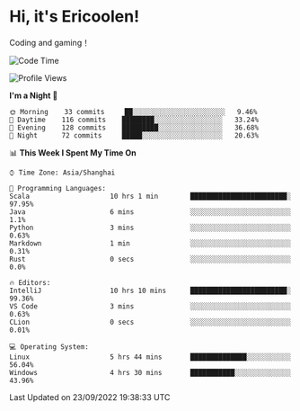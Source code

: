# Hi, it's Ericoolen!
Coding and gaming！

<!--START_SECTION:waka-->
![Code Time](http://img.shields.io/badge/Code%20Time-399%20hrs%2058%20mins-blue)

![Profile Views](http://img.shields.io/badge/Profile%20Views-1-blue)

**I'm a Night 🦉** 

```text
🌞 Morning    33 commits     ██░░░░░░░░░░░░░░░░░░░░░░░   9.46% 
🌆 Daytime    116 commits    ████████░░░░░░░░░░░░░░░░░   33.24% 
🌃 Evening    128 commits    █████████░░░░░░░░░░░░░░░░   36.68% 
🌙 Night      72 commits     █████░░░░░░░░░░░░░░░░░░░░   20.63%

```


📊 **This Week I Spent My Time On** 

```text
⌚︎ Time Zone: Asia/Shanghai

💬 Programming Languages: 
Scala                    10 hrs 1 min        ████████████████████████░   97.95% 
Java                     6 mins              ░░░░░░░░░░░░░░░░░░░░░░░░░   1.1% 
Python                   3 mins              ░░░░░░░░░░░░░░░░░░░░░░░░░   0.63% 
Markdown                 1 min               ░░░░░░░░░░░░░░░░░░░░░░░░░   0.31% 
Rust                     0 secs              ░░░░░░░░░░░░░░░░░░░░░░░░░   0.0%

🔥 Editors: 
IntelliJ                 10 hrs 10 mins      ████████████████████████░   99.36% 
VS Code                  3 mins              ░░░░░░░░░░░░░░░░░░░░░░░░░   0.63% 
CLion                    0 secs              ░░░░░░░░░░░░░░░░░░░░░░░░░   0.01%

💻 Operating System: 
Linux                    5 hrs 44 mins       ██████████████░░░░░░░░░░░   56.04% 
Windows                  4 hrs 30 mins       ███████████░░░░░░░░░░░░░░   43.96%

```


 Last Updated on 23/09/2022 19:38:33 UTC
<!--END_SECTION:waka-->

